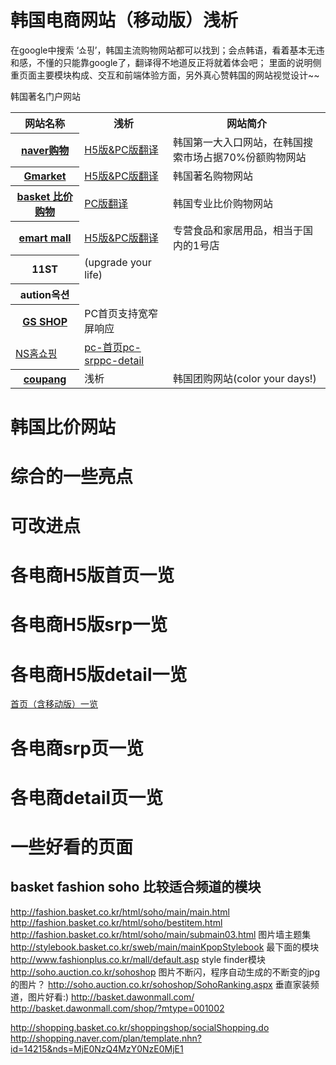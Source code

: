 # 韩国电商网站（移动版）浅析

在google中搜索 ‘쇼핑’，韩国主流购物网站都可以找到；会点韩语，看着基本无违和感，不懂的只能靠google了，翻译得不地道反正将就着体会吧；
里面的说明侧重页面主要模块构成、交互和前端体验方面，另外真心赞韩国的网站视觉设计~~


<table>
<tr><th>网站名称</th><th>浅析</th><th>网站简介</th></tr>
<tr><th><a href="http://shopping.naver.com/)">naver购物</a></th><td><a href="dist/naver.md">H5版&PC版翻译</a></td><td>韩国第一大入口网站，在韩国搜索市场占据70%份额购物网站</td></tr>
韩国著名门户网站<tr>
<th><a href="http://www.gmarket.co.kr/">Gmarket</a></th><td><a href="dist/gmarket.md">H5版&PC版翻译</a></td><td>韩国著名购物网站</td></tr>
<tr><th><a href="http://www.basket.co.kr/">basket 比价购物</a></th><td><a href="dist/basket.md">PC版翻译</a></td><td>韩国专业比价购物网站</td></tr>
<tr><th><a href="http://www.emart.com/">emart mall</a></th><td><a href="dist/emart.md">H5版&PC版翻译</a></td><td>专营食品和家居用品，相当于国内的1号店</td></tr>
<tr><th>11ST</th><td>(upgrade your life)</td></tr>
<tr><th>aution옥션</th><td></td></tr>
<tr><th><a href="http://www.gsshop.com/index.gs">GS SHOP</a></th><td>PC首页支持宽窄屏响应</td></tr>
<tr><td><a href="http://www.nsmall.com/">NS홈쇼핑</a></td><td><a href="nswall.md">pc-首页</a><a href="srp.md">pc-srp</a><a href="detail.md">pc-detail</a></td></tr>
<tr><th><a href="http://www.coupang.com/">coupang</a></th><td>浅析</td><td>韩国团购网站(color your days!)</td></tr>
</table>

# 韩国比价网站
# 综合的一些亮点
# 可改进点


# 各电商H5版首页一览
# 各电商H5版srp一览
# 各电商H5版detail一览

[首页（含移动版）一览](/homepage.md)

# 各电商srp页一览

# 各电商detail页一览

# 一些好看的页面

## basket fashion soho 比较适合频道的模块
http://fashion.basket.co.kr/html/soho/main/main.html
http://fashion.basket.co.kr/html/soho/bestitem.html
http://fashion.basket.co.kr/html/soho/main/submain03.html
图片墙主题集
http://stylebook.basket.co.kr/sweb/main/mainKpopStylebook
最下面的模块
http://www.fashionplus.co.kr/mall/default.asp
style finder模块
http://soho.auction.co.kr/sohoshop
图片不断闪，程序自动生成的不断变的jpg的图片？
http://soho.auction.co.kr/sohoshop/SohoRanking.aspx
垂直家装频道，图片好看:)
http://basket.dawonmall.com/
http://basket.dawonmall.com/shop/?mtype=001002

http://shopping.basket.co.kr/shoppingshop/socialShopping.do
http://shopping.naver.com/plan/template.nhn?id=14215&nds=MjE0NzQ4MzY0NzE0MjE1
